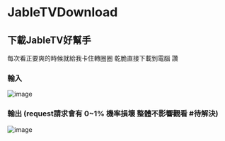 # JableTVDownload

## 下載JableTV好幫手

每次看正要爽的時候就給我卡住轉圈圈 
乾脆直接下載到電腦 讚

### 輸入
![image](https://github.com/hcjohn463/JableDownload/blob/main/img/input.PNG)

### 輸出 (request請求會有 0~1% 機率損壞 整體不影響觀看 #待解決)

![image](https://github.com/hcjohn463/JableDownload/blob/main/img/output.PNG)
